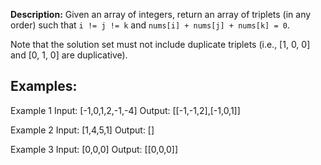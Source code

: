 **Description:**
Given an array of integers, return an array of triplets (in any order) such that `i != j != k` and `nums[i] + nums[j] + nums[k] = 0`. 

Note that the solution set must not include duplicate triplets (i.e., [1, 0, 0] and [0, 1, 0] are duplicative).

## Examples:
Example 1
Input: [-1,0,1,2,-1,-4] 
Output: [[-1,-1,2],[-1,0,1]]

Example 2
Input: [1,4,5,1] 
Output: []

Example 3
Input: [0,0,0] 
Output: [[0,0,0]]